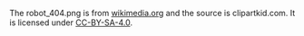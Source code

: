 The robot_404.png is from [wikimedia.org](https://commons.wikimedia.org/wiki/File:Robot-clip-art-book-covers-feJCV3-clipart.png) and the source is clipartkid.com. 
It is licensed under [CC-BY-SA-4.0](https://creativecommons.org/licenses/by-sa/4.0/deed.en).
